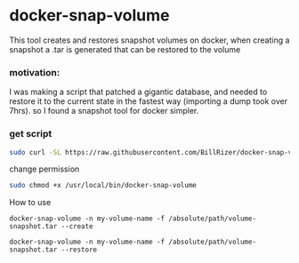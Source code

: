 # docker-snap-volume
This tool creates and restores snapshot volumes on docker, when creating a snapshot a .tar is generated that can be restored to the volume

### motivation:
I was making a script that patched a gigantic database, and needed to restore it to the current state in the fastest way (importing a dump took over 7hrs). so I found a snapshot tool for docker simpler.


### get script
````bash 
sudo curl -SL https://raw.githubusercontent.com/BillRizer/docker-snap-volume/main/docker-snap-volume -o /usr/local/bin/docker-snap-volume
````
change permission
````bash 
sudo chmod +x /usr/local/bin/docker-snap-volume
````

How to use
````
docker-snap-volume -n my-volume-name -f /absolute/path/volume-snapshot.tar --create
````
````
docker-snap-volume -n my-volume-name -f /absolute/path/volume-snapshot.tar --restore
````
